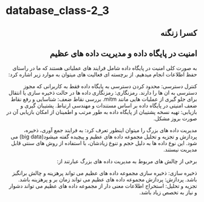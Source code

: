 # database_class-2_3
<h2 dir="rtl">کسرا زنگنه</h2>
<h2 dir="rtl"> امنیت در پایگاه داده و مدیریت داده های عظیم </h2>

<div dir="rtl">
 به صورت کلی امنیت در پایگاه داده شامل فرایند های عملیاتی هستند که ما در راستای حفظ اطلاعات انجام میدهیم. از برچسته ای فعالیت های میتوان به موارد زیر اشاره کرد:

کنترل دسترسی: محدود کردن دسترسی به پایگاه داده فقط به کاربرانی که مجوز دسترسی به ان ها را دارند.
رمزنگاری: رمزنگاری داده ها در حالت ذخیره سازی یا انتقال برای جلو گیری از عملیات هایی مانند mitm.
بررسی نقاط ضعف: شناسایی و رفع نقاط ضعف امنیتی در پایگاه داده بر اساس مستندات و مهندسی ارتباط.
پشتیبان گیری و بازیابی: تهیه نسخه پشتیبان از پایگاه داده به طور مرتب و اطمینان از امکان بازیابی آن در صورت بروز مشکل.

  مدیریت داده های بزرگ را میتوان اینطور تعرف کرد: به فرایند جمع آوری، ذخیره، پردازش و تجزیه و تحلیل مجموعه داده های عظیم و پیچیده گفته میشود(big data) می شود. این نوع داده ها به دلیل حجم و تنوع زیادشان، با استفاده از روش های سنتی قابل مدیریت نیستند.

برخی از چالش های مربوط به مدیریت داده های بزرگ عبارتند از:

ذخیره سازی: ذخیره سازی مجموعه داده های عظیم می تواند پرهزینه و چالش برانگیز باشد.
پردازش: پردازش مجموعه داده های عظیم می تواند زمان بر و پرهزینه باشد.
تجزیه و تحلیل: استخراج اطلاعات معنی دار از مجموعه داده های عظیم می تواند دشوار و نیاز به تخصص زیاد باشد.
</div>
